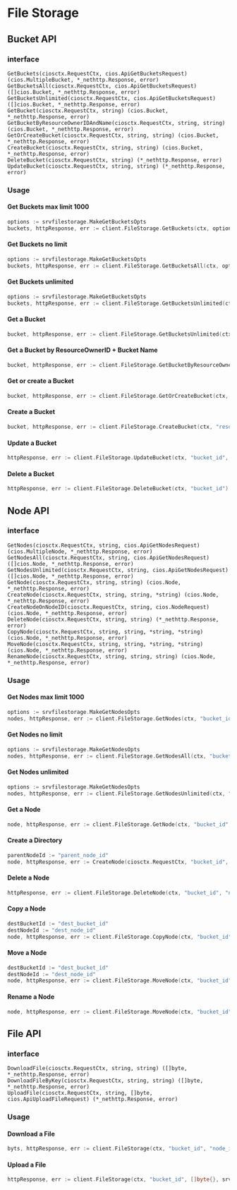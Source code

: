 # File Storage

## Bucket API

### interface

```
GetBuckets(ciosctx.RequestCtx, cios.ApiGetBucketsRequest) (cios.MultipleBucket, *_nethttp.Response, error)
GetBucketsAll(ciosctx.RequestCtx, cios.ApiGetBucketsRequest) ([]cios.Bucket, *_nethttp.Response, error)
GetBucketsUnlimited(ciosctx.RequestCtx, cios.ApiGetBucketsRequest) ([]cios.Bucket, *_nethttp.Response, error)
GetBucket(ciosctx.RequestCtx, string) (cios.Bucket, *_nethttp.Response, error)
GetBucketByResourceOwnerIDAndName(ciosctx.RequestCtx, string, string) (cios.Bucket, *_nethttp.Response, error)
GetOrCreateBucket(ciosctx.RequestCtx, string, string) (cios.Bucket, *_nethttp.Response, error)
CreateBucket(ciosctx.RequestCtx, string, string) (cios.Bucket, *_nethttp.Response, error)
DeleteBucket(ciosctx.RequestCtx, string) (*_nethttp.Response, error)
UpdateBucket(ciosctx.RequestCtx, string, string) (*_nethttp.Response, error)
```

### Usage

#### Get Buckets max limit 1000

```go
options := srvfilestorage.MakeGetBucketsOpts
buckets, httpResponse, err := client.FileStorage.GetBuckets(ctx, options().Name("test"))
```

#### Get Buckets no limit 

```go
options := srvfilestorage.MakeGetBucketsOpts
buckets, httpResponse, err := client.FileStorage.GetBucketsAll(ctx, options().Name("test").Limit(2000))
```

#### Get Buckets unlimited

```go
options := srvfilestorage.MakeGetBucketsOpts
buckets, httpResponse, err := client.FileStorage.GetBucketsUnlimited(ctx, options().Name("test"))
```

#### Get a Bucket 

```go
bucket, httpResponse, err := client.FileStorage.GetBucketsUnlimited(ctx, "bucket_id")
```

#### Get a Bucket by ResourceOwnerID + Bucket Name

```go
bucket, httpResponse, err := client.FileStorage.GetBucketByResourceOwnerIDAndName(ctx, "resource_owner_id", "name")
```

#### Get or create a Bucket

```go
bucket, httpResponse, err := client.FileStorage.GetOrCreateBucket(ctx, "resource_owner_id", "name")
```

#### Create a Bucket

```go
bucket, httpResponse, err := client.FileStorage.CreateBucket(ctx, "resource_owner_id", "name")
```

#### Update a Bucket

```go
httpResponse, err := client.FileStorage.UpdateBucket(ctx, "bucket_id", "name")
```

#### Delete a Bucket

```go
httpResponse, err := client.FileStorage.DeleteBucket(ctx, "bucket_id")
```


## Node API

### interface

```
GetNodes(ciosctx.RequestCtx, string, cios.ApiGetNodesRequest) (cios.MultipleNode, *_nethttp.Response, error)
GetNodesAll(ciosctx.RequestCtx, string, cios.ApiGetNodesRequest) ([]cios.Node, *_nethttp.Response, error)
GetNodesUnlimited(ciosctx.RequestCtx, string, cios.ApiGetNodesRequest) ([]cios.Node, *_nethttp.Response, error)
GetNode(ciosctx.RequestCtx, string, string) (cios.Node, *_nethttp.Response, error)
CreateNode(ciosctx.RequestCtx, string, string, *string) (cios.Node, *_nethttp.Response, error)
CreateNodeOnNodeID(ciosctx.RequestCtx, string, cios.NodeRequest) (cios.Node, *_nethttp.Response, error)
DeleteNode(ciosctx.RequestCtx, string, string) (*_nethttp.Response, error)
CopyNode(ciosctx.RequestCtx, string, string, *string, *string) (cios.Node, *_nethttp.Response, error)
MoveNode(ciosctx.RequestCtx, string, string, *string, *string) (cios.Node, *_nethttp.Response, error)
RenameNode(ciosctx.RequestCtx, string, string, string) (cios.Node, *_nethttp.Response, error)
```

### Usage

#### Get Nodes max limit 1000

```go
options := srvfilestorage.MakeGetNodesOpts
nodes, httpResponse, err := client.FileStorage.GetNodes(ctx, "bucket_id", options().Limit(200).Name("sample"))
```

#### Get Nodes no limit 

```go
options := srvfilestorage.MakeGetNodesOpts
nodes, httpResponse, err := client.FileStorage.GetNodesAll(ctx, "bucket_id", options().Limit(20000).Name("sample"))
```

#### Get Nodes unlimited

```go
options := srvfilestorage.MakeGetNodesOpts
nodes, httpResponse, err := client.FileStorage.GetNodesUnlimited(ctx, "bucket_id", options().Name("sample"))
```

#### Get a Node

```go
node, httpResponse, err := client.FileStorage.GetNode(ctx, "bucket_id", "node_id")
```

#### Create a Directory

```go
parentNodeId := "parent_node_id"
node, httpResponse, err := CreateNode(ciosctx.RequestCtx, "bucket_id", "node_name", &parentNodeId)
```

#### Delete a Node

```go
httpResponse, err := client.FileStorage.DeleteNode(ctx, "bucket_id", "node_id")
```

#### Copy a Node

```go
destBucketId := "dest_bucket_id"
destNodeId := "dest_node_id"
node, httpResponse, err := client.FileStorage.CopyNode(ctx, "bucket_id", "node_id", &destBucketId, &destNodeId)
```

#### Move a Node

```go
destBucketId := "dest_bucket_id"
destNodeId := "dest_node_id"
node, httpResponse, err := client.FileStorage.MoveNode(ctx, "bucket_id", "node_id", &destBucketId, &destNodeId)
```

#### Rename a Node

```go
node, httpResponse, err := client.FileStorage.MoveNode(ctx, "bucket_id", "node_id", "name")
```

## File API

### interface


```
DownloadFile(ciosctx.RequestCtx, string, string) ([]byte, *_nethttp.Response, error)
DownloadFileByKey(ciosctx.RequestCtx, string, string) ([]byte, *_nethttp.Response, error)
UploadFile(ciosctx.RequestCtx, string, []byte, cios.ApiUploadFileRequest) (*_nethttp.Response, error)
```

### Usage

#### Download a File

```go
byts, httpResponse, err := client.FileStorage(ctx, "bucket_id", "node_id")
```

#### Upload a File

```go
httpResponse, err := client.FileStorage(ctx, "bucket_id", []byte{}, srvfilestorage.MakeUploadFileOpts().NodeId("node_id"))
```